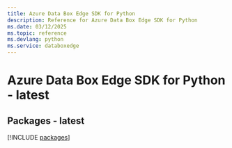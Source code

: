 ```yaml
---
title: Azure Data Box Edge SDK for Python
description: Reference for Azure Data Box Edge SDK for Python
ms.date: 03/12/2025
ms.topic: reference
ms.devlang: python
ms.service: databoxedge
---
```

# Azure Data Box Edge SDK for Python - latest
## Packages - latest
[!INCLUDE [packages](data-box-edge-index.md)]
